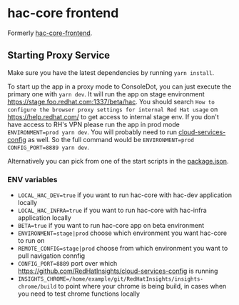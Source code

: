 # hac-core frontend

Formerly [hac-core-frontend](https://github.com/RedHatInsights/hac-core-frontend).

## Starting Proxy Service

Make sure you have the latest dependencies by running `yarn install`.

To start up the app in a proxy mode to ConsoleDot, you can just execute the primary one with `yarn dev`. It will run the app on stage environment https://stage.foo.redhat.com:1337/beta/hac. You should search `How to configure the browser proxy settings for internal Red Hat usage` on https://help.redhat.com/ to get access to internal stage env. If you don't have access to RH's VPN please run the app in prod mode `ENVIRONMENT=prod yarn dev`. You will probably need to run [cloud-services-config](https://github.com/RedHatInsights/cloud-services-config#testing-your-changes-locally) as well. So the full command would be `ENVIRONMENT=prod CONFIG_PORT=8889 yarn dev`.

Alternatively you can pick from one of the start scripts in the [package.json](package.json).


### ENV variables

* `LOCAL_HAC_DEV=true` if you want to run hac-core with hac-dev application locally
* `LOCAL_HAC_INFRA=true` if you want to run hac-core with hac-infra application locally
* `BETA=true` if you want to run hac-core app on beta environment
* `ENVIRONMENT=stage|prod` choose which environment you want hac-core to run on
* `REMOTE_CONFIG=stage|prod` choose from which environment you want to pull navigation connfig
* `CONFIG_PORT=8889` port over which https://github.com/RedHatInsights/cloud-services-config is running
* `INSIGHTS_CHROME=/home/example/git/RedHatInsights/insights-chrome/build` to point where your chrome is being build, in cases when you need to test chrome functions locally

